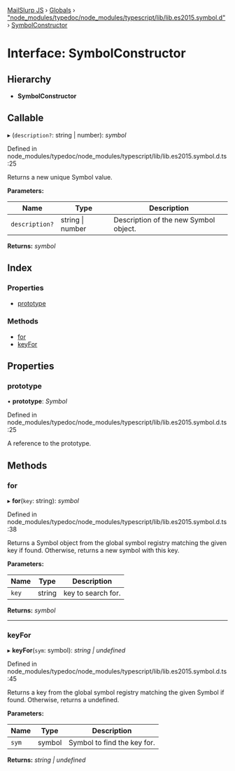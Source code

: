 [MailSlurp JS](../README.md) › [Globals](../globals.md) › ["node_modules/typedoc/node_modules/typescript/lib/lib.es2015.symbol.d"](../modules/_node_modules_typedoc_node_modules_typescript_lib_lib_es2015_symbol_d_.md) › [SymbolConstructor](_node_modules_typedoc_node_modules_typescript_lib_lib_es2015_symbol_d_.symbolconstructor.md)

# Interface: SymbolConstructor

## Hierarchy

* **SymbolConstructor**

## Callable

▸ (`description?`: string | number): *symbol*

Defined in node_modules/typedoc/node_modules/typescript/lib/lib.es2015.symbol.d.ts:25

Returns a new unique Symbol value.

**Parameters:**

Name | Type | Description |
------ | ------ | ------ |
`description?` | string &#124; number | Description of the new Symbol object.  |

**Returns:** *symbol*

## Index

### Properties

* [prototype](_node_modules_typedoc_node_modules_typescript_lib_lib_es2015_symbol_d_.symbolconstructor.md#prototype)

### Methods

* [for](_node_modules_typedoc_node_modules_typescript_lib_lib_es2015_symbol_d_.symbolconstructor.md#for)
* [keyFor](_node_modules_typedoc_node_modules_typescript_lib_lib_es2015_symbol_d_.symbolconstructor.md#keyfor)

## Properties

###  prototype

• **prototype**: *Symbol*

Defined in node_modules/typedoc/node_modules/typescript/lib/lib.es2015.symbol.d.ts:25

A reference to the prototype.

## Methods

###  for

▸ **for**(`key`: string): *symbol*

Defined in node_modules/typedoc/node_modules/typescript/lib/lib.es2015.symbol.d.ts:38

Returns a Symbol object from the global symbol registry matching the given key if found.
Otherwise, returns a new symbol with this key.

**Parameters:**

Name | Type | Description |
------ | ------ | ------ |
`key` | string | key to search for.  |

**Returns:** *symbol*

___

###  keyFor

▸ **keyFor**(`sym`: symbol): *string | undefined*

Defined in node_modules/typedoc/node_modules/typescript/lib/lib.es2015.symbol.d.ts:45

Returns a key from the global symbol registry matching the given Symbol if found.
Otherwise, returns a undefined.

**Parameters:**

Name | Type | Description |
------ | ------ | ------ |
`sym` | symbol | Symbol to find the key for.  |

**Returns:** *string | undefined*
